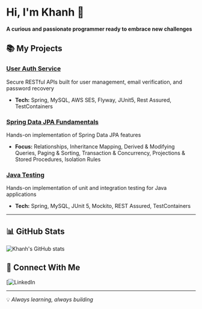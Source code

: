 # Hi, I'm Khanh 👋

**A curious and passionate programmer ready to embrace new challenges**

## 📚 My Projects

### [User Auth Service](https://github.com/KhanhLDQ/user-auth-service)
Secure RESTful APIs built for user management, email verification, and password recovery
- **Tech:** Spring, MySQL, AWS SES, Flyway, JUnit5, Rest Assured, TestContainers

### [Spring Data JPA Fundamentals](https://github.com/KhanhLDQ/spring-data-jpa)
Hands-on implementation of Spring Data JPA features
- **Focus:** Relationships, Inheritance Mapping, Derived & Modifying Queries, Paging & Sorting, Transaction & Concurrency, Projections & Stored Procedures, Isolation Rules

### [Java Testing](https://github.com/KhanhLDQ/junit-integration-tests)
Hands-on implementation of unit and integration testing for Java applications
- **Tech:** Spring, MySQL, JUnit 5, Mockito, REST Assured, TestContainers

---

## 📊 GitHub Stats

![Khanh's GitHub stats](https://github-readme-stats.vercel.app/api?username=KhanhLDQ&show_icons=true&theme=radical)

## 🔗 Connect With Me

[![LinkedIn](https://www.linkedin.com/in/le-dinh-quoc-khanh-807bb7365/)

---

💡 *Always learning, always building*
